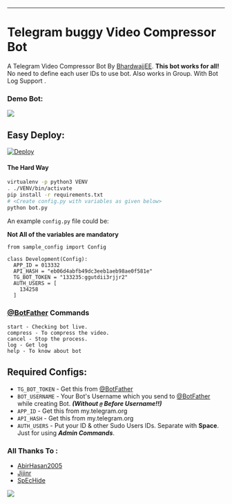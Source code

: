 ---

# Telegram buggy Video Compressor Bot

A Telegram Video Compressor Bot By [BhardwajjEE](https://telegram.me/Priyanshu_bhardwaj). **This bot works for all!** No need to define each user IDs to use bot. Also works in Group.
With Bot Log Support .
### Demo Bot:
<a href="https://t.me/TheCompresserbot"><img src="https://img.shields.io/badge/CompresserROBOT-Telegram-orange"></a>

## Easy Deploy:
[![Deploy](https://www.herokucdn.com/deploy/button.svg)](https://heroku.com/deploy)


#### The Hard Way

```sh
virtualenv -p python3 VENV
. ./VENV/bin/activate
pip install -r requirements.txt
# <Create config.py with variables as given below>
python bot.py
```

An example `config.py` file could be:

**Not All of the variables are mandatory**

```python3
from sample_config import Config

class Development(Config):
  APP_ID = 013332
  API_HASH = "eb06d4abfb49dc3eeb1aeb98ae0f581e"
  TG_BOT_TOKEN = "133235:ggutdii3rjjr2"
  AUTH_USERS = [
    134258
  ]
```

### [@BotFather](https://telegram.dog/BotFather) Commands

```
start - Checking bot live.
compress - To compress the video.
cancel - Stop the process.
log - Get log
help - To know about bot
```

## Required Configs:
* `TG_BOT_TOKEN` - Get this from [@BotFather](https://t.me/BotFather)
* `BOT_USERNAME` - Your Bot's Username which you send to [@BotFather](https://t.me/BotFather) while creating Bot. ***(Without `@` Before Username!!)***
* `APP_ID` - Get this from my.telegram.org
* `API_HASH` - Get this from my.telegram.org
* `AUTH_USERS` - Put your ID & other Sudo Users IDs. Separate with **Space**. Just for using ***Admin Commands***.



### All Thanks To :
* [AbirHasan2005](https://github.com/AbirHasan2005)
* [Jijinr](https://github.com/Jijinr)
* [SpEcHide](https://github.com/spechide)

![](https://github.com/bhardwajjEE/bhardwajjEE/blob/main/Assets/ezgif.com-gif-maker.gif)

